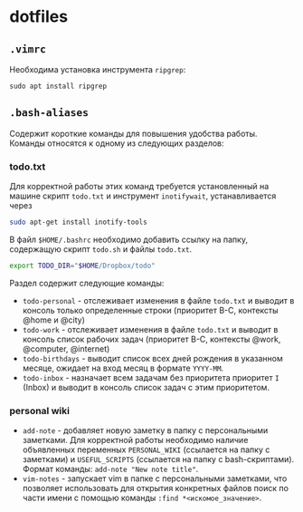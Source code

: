# dotfiles

## `.vimrc`

Необходима установка инструмента `ripgrep`:

```
sudo apt install ripgrep
```


## `.bash-aliases`

Содержит короткие команды для повышения удобства работы. Команды относятся к 
одному из следующих разделов:

### todo.txt

Для корректной работы этих команд требуется установленный на машине скрипт
`todo.txt` и инструмент `inotifywait`, устанавливается через

```bash
sudo apt-get install inotify-tools
```

В файл `$HOME/.bashrc` необходимо добавить ссылку на папку, содержащую скрипт
`todo.sh` и файлы `todo.txt`.

```bash
export TODO_DIR="$HOME/Dropbox/todo"
```

Раздел содержит следующие команды:

* `todo-personal` - отслеживает изменения в файле `todo.txt` и выводит в консоль
  только определенные строки (приоритет B-C, контексты @home и @city)
* `todo-work` - отслеживает изменения в файле `todo.txt` и выводит в консоль 
  список рабочих задач (приоритет B-C, контексты @work, @computer, @internet)
* `todo-birthdays` - выводит список всех дней рождения в указанном месяце, 
  ожидает на вход месяц в формате `YYYY-MM`.
* `todo-inbox` - назначает всем задачам без приоритета приоритет `I` (Inbox) и 
  выводит в консоль список задач с этим приоритетом.

### personal wiki

* `add-note` - добавляет новую заметку в папку с персональными заметками. Для
  корректной работы необходимо наличие объявленных переменных `PERSONAL_WIKI`
  (ссылается на папку с заметками) и `USEFUL_SCRIPTS` (ссылается на папку с 
  bash-скриптами). Формат команды: `add-note "New note title"`.
* `vim-notes` - запускает vim в папке с персональными заметками, что позволяет
  использовать для открытия конкретных файлов поиск по части имени с помощью
  команды `:find *<искомое_значение>`. 
